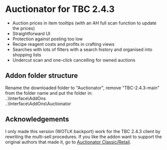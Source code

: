 # Auctionator for TBC 2.4.3

* Auction prices in item tooltips (with an AH full scan function to update the prices)
* Straightforward UI
* Protection against posting too low
* Recipe reagent costs and profits in crafting views
* Searches with lots of filters with a search history and organised into shopping lists
* Undercut scan and one-click cancelling for owned auctions

## Addon folder structure

Rename the downloaded folder to "Auctionator", remove "TBC-2.4.3-main" from the folder name and put the folder in:\
..\Interface\AddOns\
..\Interface\AddOns\Auctionator

## Acknowledgements

I only made this version (WOTLK backport) work for the TBC 2.4.3 client by rewriting the multi-sell procedures. If you like the addon want to support the original authors that made it, go to [Auctionator Classic/Retail](https://github.com/Auctionator/Auctionator).